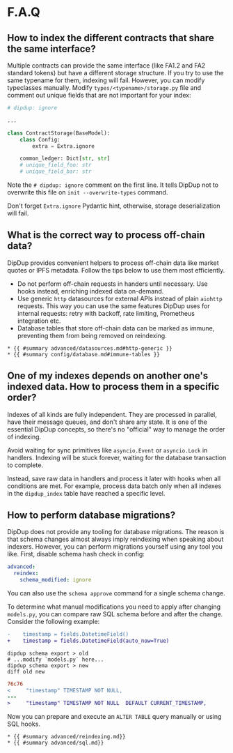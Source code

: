 # F.A.Q

## How to index the different contracts that share the same interface?

Multiple contracts can provide the same interface (like FA1.2 and FA2 standard tokens) but have a different storage structure. If you try to use the same typename for them, indexing will fail. However, you can modify typeclasses manually. Modify `types/<typename>/storage.py` file and comment out unique fields that are not important for your index:

```python
# dipdup: ignore

...

class ContractStorage(BaseModel):
    class Config:
        extra = Extra.ignore

    common_ledger: Dict[str, str]
    # unique_field_foo: str
    # unique_field_bar: str
```

Note the `# dipdup: ignore` comment on the first line. It tells DipDup not to overwrite this file on `init --overwrite-types` command.

Don't forget `Extra.ignore` Pydantic hint, otherwise, storage deserialization will fail.

## What is the correct way to process off-chain data?

DipDup provides convenient helpers to process off-chain data like market quotes or IPFS metadata. Follow the tips below to use them most efficiently.

* Do not perform off-chain requests in handers until necessary. Use hooks instead, enriching indexed data on-demand.
* Use generic `http` datasources for external APIs instead of plain `aiohttp` requests. This way you can use the same features DipDup uses for internal requests: retry with backoff, rate limiting, Prometheus integration etc.
* Database tables that store off-chain data can be marked as immune, preventing them from being removed on reindexing.

```admonish info title="See Also"
* {{ #summary advanced/datasources.md#http-generic }}
* {{ #summary config/database.md#immune-tables }}
```

## One of my indexes depends on another one's indexed data. How to process them in a specific order?

Indexes of all kinds are fully independent. They are processed in parallel, have their message queues, and don't share any state. It is one of the essential DipDup concepts, so there's no "official" way to manage the order of indexing.

Avoid waiting for sync primitives like `asyncio.Event` or `asyncio.Lock` in handlers. Indexing will be stuck forever, waiting for the database transaction to complete.

Instead, save raw data in handlers and process it later with hooks when all conditions are met. For example, process data batch only when all indexes in the `dipdup_index` table have reached a specific level.

## How to perform database migrations?

DipDup does not provide any tooling for database migrations. The reason is that schema changes almost always imply reindexing when speaking about indexers. However, you can perform migrations yourself using any tool you like. First, disable schema hash check in config:

```yaml
advanced:
  reindex:
    schema_modified: ignore
```

You can also use the `schema approve` command for a single schema change.

To determine what manual modifications you need to apply after changing `models.py`, you can compare raw SQL schema before and after the change. Consider the following example:

```diff
-    timestamp = fields.DatetimeField()
+    timestamp = fields.DatetimeField(auto_now=True)
```

```shell
dipdup schema export > old
# ...modify `models.py` here...
dipdup schema export > new
diff old new
```

```diff
76c76
<     "timestamp" TIMESTAMP NOT NULL,
---
>     "timestamp" TIMESTAMP NOT NULL  DEFAULT CURRENT_TIMESTAMP,
```

Now you can prepare and execute an `ALTER TABLE` query manually or using SQL hooks.

```admonish info title="See Also"
* {{ #summary advanced/reindexing.md}}
* {{ #summary advanced/sql.md}}
```
